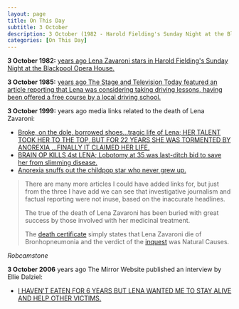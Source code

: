 ```yaml
---
layout: page
title: On This Day
subtitle: 3 October
description: 3 October (1982 - Harold Fielding's Sunday Night at the Blackpool Opera House. 1985 - The Stage and Television Today. 1999 - Media links related to the death of Lena Zavaroni.)
categories: [On This Day]
---
```


**3 October 1982:**
[<span id="age1"></span> years ago Lena Zavaroni stars in Harold Fielding's Sunday Night at the Blackpool Opera House.](/theatre/harold%20fielding/blackpool%20opera%20house/1982/10/03/harold-fieldings-sunday-night-at-the-blackpool-opera-house.html)

**3 October 1985:**
[<span id="age2"></span> years ago The Stage and Television Today featured an article reporting that Lena was considering taking driving lessons, having been offered a free course by a local driving school.](/the%20stage%20and%20television%20today/1985/10/03/the-stage-and-television-today.html)

**3 October 1999:**
<span id="age3"></span> years ago media links related to the death of Lena Zavaroni:
* [Broke, on the dole, borrowed shoes...tragic life of Lena; HER TALENT TOOK HER TO THE TOP, BUT FOR 22 YEARS SHE WAS TORMENTED BY ANOREXIA ...FINALLY IT CLAIMED HER LIFE.](https://www.thefreelibrary.com/Broke%2c+on+the+dole%2c+borrowed+shoes...tragic+life+of+Lena%3b+HER+TALENT...-a060151957)
* [BRAIN OP KILLS 4st LENA; Lobotomy at 35 was last-ditch bid to save her from slimming disease.](https://www.thefreelibrary.com/BRAIN+OP+KILLS+4st+LENA%3b+Lobotomy+at+35+was+last-ditch+bid+to+save...-a060148447)
* [Anorexia snuffs out the childpop star who never grew up.](https://www.theguardian.com/uk/1999/oct/03/vanessathorpe.theobserver)

> There are many more articles I could have added links for, but just from the three I have add we can see that investigative journalism and factual reporting were not inuse, based on the inaccurate headlines.
>
> The true of the death of Lena Zavaroni has been buried with great success by those involved with her medicinal treatment.
>
> The [death certificate](/public%20records/1999/12/15/death-certificates.html) simply states that Lena Zavaroni die of Bronhopneumonia and the verdict of the [inquest](/biography/lena-zavaroni#inquest-a-judicial-inquiry-to-ascertain-the-facts-relating-to-an-incident-such-as-a-death) was Natural Causes.

<cite>Robcamstone</cite>

**3 October 2006**
<span id="age4"></span> years ago The Mirror Website published an interview by Ellie Dalziel:

* [I HAVEN'T EATEN FOR 6 YEARS BUT LENA WANTED ME TO STAY ALIVE AND HELP OTHER VICTIMS.](https://www.mirror.co.uk/news/uk-news/i-havent-eaten-for-6-years-but-lena-702767#.U-XrC2OKySo)

<!-- Script for calculating number of years ago -->
<script>
var dob = '19821003';
var year = Number(dob.substr(0, 4));
var month = Number(dob.substr(4, 2)) - 1;
var day = Number(dob.substr(6, 2));
var today = new Date();
var age1 = today.getFullYear() - year;
if (today.getMonth() < month || (today.getMonth() == month && today.getDate() < day)) {
age1--;
}
document.getElementById("age1").innerHTML=age1;

var dob = '19851003';
var year = Number(dob.substr(0, 4));
var month = Number(dob.substr(4, 2)) - 1;
var day = Number(dob.substr(6, 2));
var today = new Date();
var age2 = today.getFullYear() - year;
if (today.getMonth() < month || (today.getMonth() == month && today.getDate() < day)) {
age2--;
}
document.getElementById("age2").innerHTML=age2;

var dob = '19991003';
var year = Number(dob.substr(0, 4));
var month = Number(dob.substr(4, 2)) - 1;
var day = Number(dob.substr(6, 2));
var today = new Date();
var age3 = today.getFullYear() - year;
if (today.getMonth() < month || (today.getMonth() == month && today.getDate() < day)) {
age3--;
}
document.getElementById("age3").innerHTML=age3;

var dob = '20061003';
var year = Number(dob.substr(0, 4));
var month = Number(dob.substr(4, 2)) - 1;
var day = Number(dob.substr(6, 2));
var today = new Date();
var age4 = today.getFullYear() - year;
if (today.getMonth() < month || (today.getMonth() == month && today.getDate() < day)) {
age4--;
}
document.getElementById("age4").innerHTML=age4;
</script>

